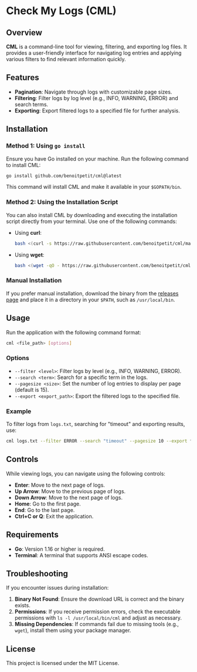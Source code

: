 # Check My Logs (CML)

## Overview

**CML** is a command-line tool for viewing, filtering, and exporting log files. It provides a user-friendly interface for navigating log entries and applying various filters to find relevant information quickly.

## Features

- **Pagination**: Navigate through logs with customizable page sizes.
- **Filtering**: Filter logs by log level (e.g., INFO, WARNING, ERROR) and search terms.
- **Exporting**: Export filtered logs to a specified file for further analysis.

## Installation

### Method 1: Using `go install`

Ensure you have Go installed on your machine. Run the following command to install CML:

```bash
go install github.com/benoitpetit/cml@latest
```

This command will install CML and make it available in your `$GOPATH/bin`.

### Method 2: Using the Installation Script

You can also install CML by downloading and executing the installation script directly from your terminal. Use one of the following commands:

- Using **curl**:

  ```bash
  bash <(curl -s https://raw.githubusercontent.com/benoitpetit/cml/main/install.sh)
  ```

- Using **wget**:

  ```bash
  bash <(wget -qO - https://raw.githubusercontent.com/benoitpetit/cml/main/install.sh)
  ```

### Manual Installation

If you prefer manual installation, download the binary from the [releases page](https://github.com/benoitpetit/cml/releases) and place it in a directory in your `$PATH`, such as `/usr/local/bin`.

## Usage

Run the application with the following command format:

```bash
cml <file_path> [options]
```

### Options

- `--filter <level>`: Filter logs by level (e.g., INFO, WARNING, ERROR).
- `--search <term>`: Search for a specific term in the logs.
- `--pagesize <size>`: Set the number of log entries to display per page (default is 15).
- `--export <export_path>`: Export the filtered logs to the specified file.

### Example

To filter logs from `logs.txt`, searching for "timeout" and exporting results, use:

```bash
cml logs.txt --filter ERROR --search "timeout" --pagesize 10 --export filtered_logs.txt
```

## Controls

While viewing logs, you can navigate using the following controls:

- **Enter**: Move to the next page of logs.
- **Up Arrow**: Move to the previous page of logs.
- **Down Arrow**: Move to the next page of logs.
- **Home**: Go to the first page.
- **End**: Go to the last page.
- **Ctrl+C or Q**: Exit the application.

## Requirements

- **Go**: Version 1.16 or higher is required.
- **Terminal**: A terminal that supports ANSI escape codes.

## Troubleshooting

If you encounter issues during installation:

1. **Binary Not Found**: Ensure the download URL is correct and the binary exists.
2. **Permissions**: If you receive permission errors, check the executable permissions with `ls -l /usr/local/bin/cml` and adjust as necessary.
3. **Missing Dependencies**: If commands fail due to missing tools (e.g., `wget`), install them using your package manager.

## License

This project is licensed under the MIT License.